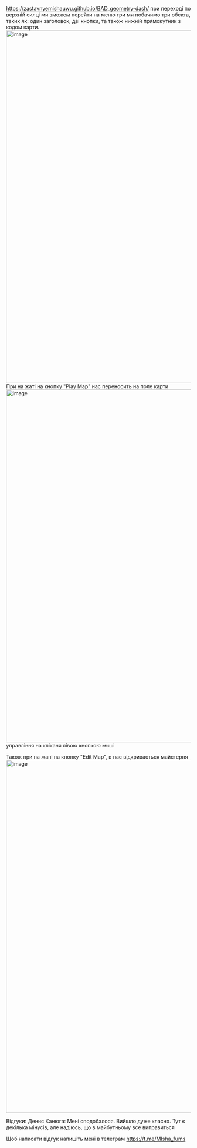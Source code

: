 https://zastavnyemishauwu.github.io/BAD_geometry-dash/ 
при переході по верхній силці ми зможем перейти на меню гри ми побачимо три обєкта, таких як: один заголовок, дві кнопки, та також нижній прямокутник з кодом карти.
<img width="960" alt="image" src="https://github.com/ZastavnyeMishaUwU/BAD_geometry-dash/assets/103821356/015e64fa-f164-485e-911a-2718715e2868">
При на жаті на кнопку "Play Map" нас переносить на поле карти
<img width="960" alt="image" src="https://github.com/ZastavnyeMishaUwU/BAD_geometry-dash/assets/103821356/c57db76a-aa36-4251-beb6-d812399a4707">
управління на кліканя лівою кнопкою миші


Також при на жані на кнопку "Edit Map", в нас відкривається майстерня
<img width="960" alt="image" src="https://github.com/ZastavnyeMishaUwU/BAD_geometry-dash/assets/103821356/3662fecb-ba5b-41fd-8e96-a3ea3aad9a83">

Відгуки:
 Денис Канюга:
 Мені сподобалося. Вийшло дуже класно. Тут є декілька мінусів, але надіюсь, що в майбутньому все виправиться


Щоб написати відгук напишіть мені в телеграм https://t.me/MIsha_fums






